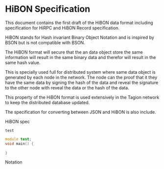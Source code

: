 # HiBON Specification 
This document contains the first draft of the HiBON data format including specification for HiRPC and HiBON Record specification.

HiBON stands for Hash invariant Binary Object Notation and is inspired by BSON but is not compatible with BSON.

The HiBON format will secure that the an data object store the same information will result in the same binary data and therefor will result in the same hash value.

This is specially used full for distributed system where same data object is generated by each node in the network. The node can the proof that it they have the same data by signing the hash of  the data and reveal the signature to the other node with reveal the data or the hash of the data.

This property of the HiBON format is used extensively in the Tagion network to keep the distributed database updated.

The specification for converting between JSON and HiBON is also include.



HiBON spec

[HiBON]: Hash_invariant_Binary_Object_Notation.md



[HiBON]: Hash_invariant_Binary_Object_Notation.md	"HiBON"



`test`

```D
module test;
void main() {
	
}
```

Notation

